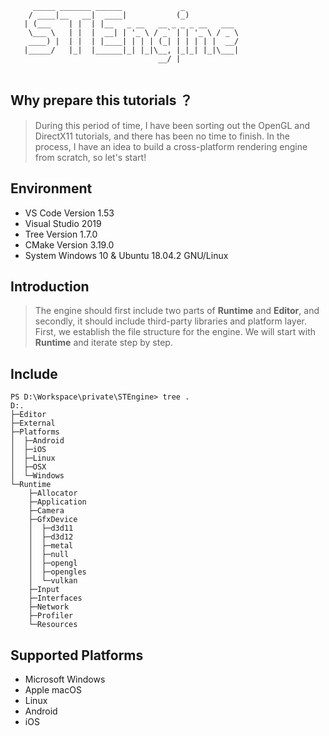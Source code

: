 ```
     _____ _______ ______             _            
    / ____|__   __|  ____|           (_)           
   | (___    | |  | |__   _ __   __ _ _ _ __   ___ 
    \___ \   | |  |  __| | '_ \ / _` | | '_ \ / _ \
    ____) |  | |  | |____| | | | (_| | | | | |  __/
   |_____/   |_|  |______|_| |_|\__, |_|_| |_|\___|
                                 __/ |               
                                                          
```   

## Why prepare this tutorials ？

> During this period of time, I have been sorting out the OpenGL and DirectX11 tutorials, and there has been no time to finish. In the process, I have an idea to build a cross-platform rendering engine from scratch, so let's start!

## Environment
- VS Code Version 1.53
- Visual Studio 2019
- Tree Version 1.7.0
- CMake Version 3.19.0
- System Windows 10 & Ubuntu 18.04.2 GNU/Linux 

## Introduction
> The engine should first include two parts of **Runtime** and **Editor**, and secondly, it should include third-party libraries and platform layer. First, we establish the file structure for the engine. We will start with **Runtime** and iterate step by step.

## Include

```console
PS D:\Workspace\private\STEngine> tree .
D:.
├─Editor
├─External
├─Platforms
│  ├─Android
│  ├─iOS
│  ├─Linux
│  ├─OSX
│  └─Windows
└─Runtime
    ├─Allocator
    ├─Application
    ├─Camera
    ├─GfxDevice
    │  ├─d3d11
    │  ├─d3d12
    │  ├─metal
    │  ├─null
    │  ├─opengl
    │  ├─opengles
    │  └─vulkan
    ├─Input
    ├─Interfaces
    ├─Network
    ├─Profiler
    └─Resources
```

## Supported Platforms
- Microsoft Windows
- Apple macOS
- Linux
- Android
- iOS

